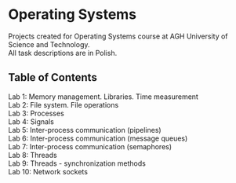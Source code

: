 # Operating Systems

Projects created for Operating Systems course at AGH University of Science and Technology.  
All task descriptions are in Polish.

## Table of Contents

Lab 1: Memory management. Libraries. Time measurement  
Lab 2: File system. File operations  
Lab 3: Processes  
Lab 4: Signals  
Lab 5: Inter-process communication (pipelines)  
Lab 6: Inter-process communication (message queues)  
Lab 7: Inter-process communication (semaphores)  
Lab 8: Threads  
Lab 9: Threads - synchronization methods  
Lab 10: Network sockets  
